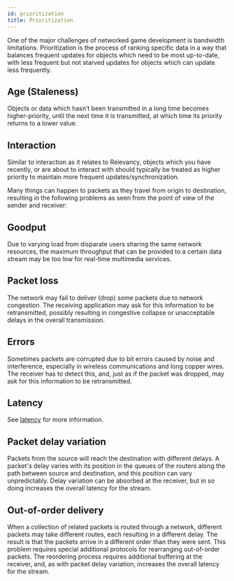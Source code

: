 ```yaml
---
id: prioritization
title: Prioritization
---
```


One of the major challenges of networked game development is bandwidth limitations. Prioritization is the process of ranking specific data in a way that balances frequent updates for objects which need to be most up-to-date, with less frequent but not starved updates for objects which can update less frequently.

## Age (Staleness)

Objects or data which hasn’t been transmitted in a long time becomes higher-priority, until the next time it is transmitted, at which time its priority returns to a lower value.

## Interaction

Similar to interaction as it relates to Relevancy, objects which you have recently, or are about to interact with should typically be treated as higher priority to maintain more frequent updates/synchronization.

Many things can happen to packets as they travel from origin to destination, resulting in the following problems as seen from the point of view of the sender and receiver:

## Goodput

Due to varying load from disparate users sharing the same network resources, the maximum throughput that can be provided to a certain data stream may be too low for real-time multimedia services.

## Packet loss

The network may fail to deliver (drop) some packets due to network congestion. The receiving application may ask for this information to be retransmitted, possibly resulting in congestive collapse or unacceptable delays in the overall transmission.

## Errors

Sometimes packets are corrupted due to bit errors caused by noise and interference, especially in wireless communications and long copper wires. The receiver has to detect this, and, just as if the packet was dropped, may ask for this information to be retransmitted.

## Latency

See [latency](lagandpacketloss#latency) for more information.

## Packet delay variation

Packets from the source will reach the destination with different delays. A packet's delay varies with its position in the queues of the routers along the path between source and destination, and this position can vary unpredictably. Delay variation can be absorbed at the receiver, but in so doing increases the overall latency for the stream.

## Out-of-order delivery

When a collection of related packets is routed through a network, different packets may take different routes, each resulting in a different delay. The result is that the packets arrive in a different order than they were sent. This problem requires special additional protocols for rearranging out-of-order packets. The reordering process requires additional buffering at the receiver, and, as with packet delay variation, increases the overall latency for the stream.
